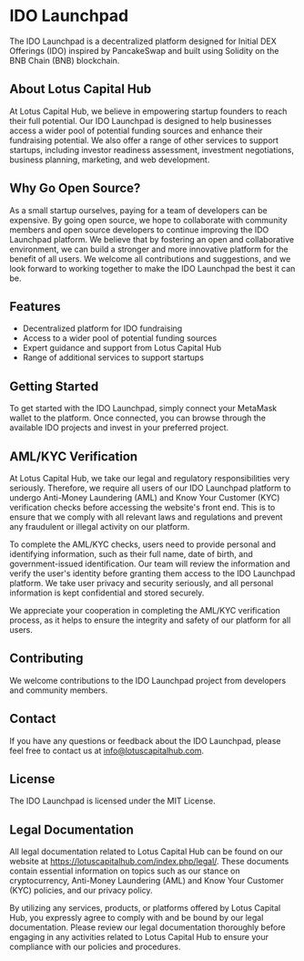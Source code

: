 # IDO Launchpad

The IDO Launchpad is a decentralized platform designed for Initial DEX Offerings (IDO) inspired by PancakeSwap and built using Solidity on the BNB Chain (BNB) blockchain.

## About Lotus Capital Hub

At Lotus Capital Hub, we believe in empowering startup founders to reach their full potential. Our IDO Launchpad is designed to help businesses access a wider pool of potential funding sources and enhance their fundraising potential. We also offer a range of other services to support startups, including investor readiness assessment, investment negotiations, business planning, marketing, and web development.

## Why Go Open Source?

As a small startup ourselves, paying for a team of developers can be expensive. By going open source, we hope to collaborate with community members and open source developers to continue improving the IDO Launchpad platform. We believe that by fostering an open and collaborative environment, we can build a stronger and more innovative platform for the benefit of all users. We welcome all contributions and suggestions, and we look forward to working together to make the IDO Launchpad the best it can be.

## Features

- Decentralized platform for IDO fundraising
- Access to a wider pool of potential funding sources
- Expert guidance and support from Lotus Capital Hub
- Range of additional services to support startups

## Getting Started

To get started with the IDO Launchpad, simply connect your MetaMask wallet to the platform. Once connected, you can browse through the available IDO projects and invest in your preferred project.

## AML/KYC Verification

At Lotus Capital Hub, we take our legal and regulatory responsibilities very seriously. Therefore, we require all users of our IDO Launchpad platform to undergo Anti-Money Laundering (AML) and Know Your Customer (KYC) verification checks before accessing the website's front end. This is to ensure that we comply with all relevant laws and regulations and prevent any fraudulent or illegal activity on our platform.

To complete the AML/KYC checks, users need to provide personal and identifying information, such as their full name, date of birth, and government-issued identification. Our team will review the information and verify the user's identity before granting them access to the IDO Launchpad platform. We take user privacy and security seriously, and all personal information is kept confidential and stored securely.

We appreciate your cooperation in completing the AML/KYC verification process, as it helps to ensure the integrity and safety of our platform for all users.

## Contributing

We welcome contributions to the IDO Launchpad project from developers and community members. 

## Contact

If you have any questions or feedback about the IDO Launchpad, please feel free to contact us at info@lotuscapitalhub.com.

## License

The IDO Launchpad is licensed under the MIT License.

## Legal Documentation

All legal documentation related to Lotus Capital Hub can be found on our website at https://lotuscapitalhub.com/index.php/legal/. These documents contain essential information on topics such as our stance on cryptocurrency, Anti-Money Laundering (AML) and Know Your Customer (KYC) policies, and our privacy policy.

By utilizing any services, products, or platforms offered by Lotus Capital Hub, you expressly agree to comply with and be bound by our legal documentation. Please review our legal documentation thoroughly before engaging in any activities related to Lotus Capital Hub to ensure your compliance with our policies and procedures.
